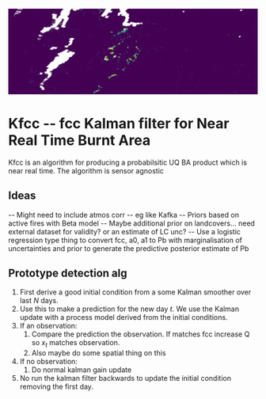 ![Alt text](image.png?raw=true "Title")

# Kfcc -- fcc Kalman filter for Near Real Time Burnt Area

Kfcc is an algorithm for producing a probabilsitic UQ BA product which is near real time. The algorithm is sensor agnostic


## Ideas
-- Might need to include atmos corr -- eg like Kafka
-- Priors based on active fires with Beta model
-- Maybe additional prior on landcovers... need external dataset for validity? or an estimate of LC unc?
-- Use a logistic regression type thing to convert fcc, a0, a1 to Pb with marginalisation of uncertainties and prior to generate the
predictive posterior estimate of Pb



## Prototype detection alg

1. First derive a good initial condition from a some Kalman smoother over last $N$ days.
2. Use this to make a prediction for the new day $t$. We use the Kalman update with a process model derived from the initial conditions.
3. If an observation:
    1.  Compare the prediction the observation. If matches fcc increase Q so $x_t$ matches observation.
    2.  Also maybe do some spatial thing on this
4. If no observation:
    1. Do normal kalman gain update
5. No run the kalman filter backwards to update the initial condition removing the first day.
